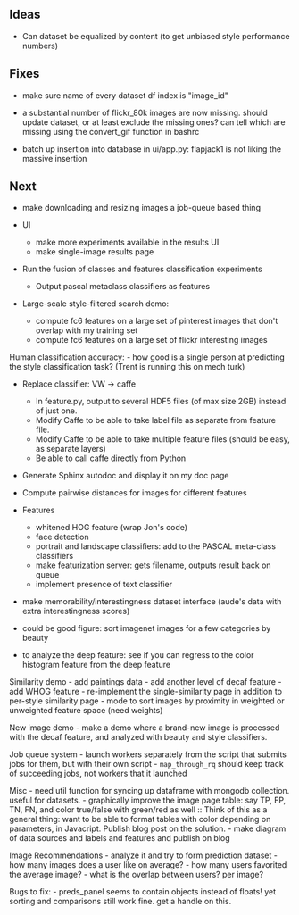 ## Ideas

- Can dataset be equalized by content (to get unbiased style performance numbers)

## Fixes

- make sure name of every dataset df index is "image_id"

- a substantial number of flickr_80k images are now missing. should update dataset, or at least exclude the missing ones? can tell which are missing using the convert_gif function in bashrc

- batch up insertion into database in ui/app.py: flapjack1 is not liking the massive insertion

## Next

- make downloading and resizing images a job-queue based thing

- UI
    - make more experiments available in the results UI
    - make single-image results page

- Run the fusion of classes and features classification experiments
    - Output pascal metaclass classifiers as features

- Large-scale style-filtered search demo:
    - compute fc6 features on a large set of pinterest images that don't overlap with my training set
    - compute fc6 features on a large set of flickr interesting images

Human classification accuracy:
    - how good is a single person at predicting the style classification task? (Trent is running this on mech turk)

- Replace classifier: VW -> caffe
    - In feature.py, output to several HDF5 files (of max size 2GB) instead of just one.
    - Modify Caffe to be able to take label file as separate from feature file.
    - Modify Caffe to be able to take multiple feature files (should be easy, as separate layers)
    - Be able to call caffe directly from Python

- Generate Sphinx autodoc and display it on my doc page

- Compute pairwise distances for images for different features

- Features
    - whitened HOG feature (wrap Jon's code)
    - face detection
    - portrait and landscape classifiers: add to the PASCAL meta-class classifiers
    - make featurization server: gets filename, outputs result back on queue
    - implement presence of text classifier

- make memorability/interestingness dataset interface (aude's data with extra interestingness scores)

- could be good figure: sort imagenet images for a few categories by beauty

- to analyze the deep feature: see if you can regress to the color histogram feature from the deep feature

Similarity demo
    - add paintings data
    - add another level of decaf feature
    - add WHOG feature
    - re-implement the single-similarity page in addition to per-style similarity page
    - mode to sort images by proximity in weighted or unweighted feature space (need weights)

New image demo
    - make a demo where a brand-new image is processed with the decaf feature, and analyzed with beauty and style classifiers.

Job queue system
    - launch workers separately from the script that submits jobs for them, but with their own script
    - `map_through_rq` should keep track of succeeding jobs, not workers that it launched


Misc
    - need util function for syncing up dataframe with mongodb collection. useful for datasets.
    - graphically improve the image page table: say TP, FP, TN, FN, and color true/false with green/red as well
        :: Think of this as a general thing: want to be able to format tables with color depending on parameters, in Javacript. Publish blog post on the solution.
    - make diagram of data sources and labels and features and publish on blog

Image Recommendations
    - analyze it and try to form prediction dataset
        - how many images does a user like on average?
        - how many users favorited the average image?
        - what is the overlap between users? per image?

Bugs to fix:
    - preds_panel seems to contain objects instead of floats! yet sorting and comparisons still work fine. get a handle on this.
